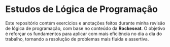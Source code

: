 <h1> Estudos de Lógica de Programação </h1>

<p>Este repositório contém exercícios e anotações feitos durante minha revisão de lógica de programação, com base no conteúdo da <b>Rockeseat</b>.
O objetivo é reforçar os fundamentos para aplicar com mais eficiência no dia a dia do trabalho, tornando a resolução de problemas mais fluida e assertiva.</p>
